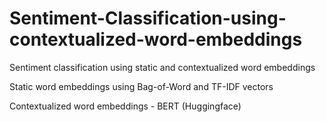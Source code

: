 # Sentiment-Classification-using-contextualized-word-embeddings
Sentiment classification using static and contextualized word embeddings

Static word embeddings using Bag-of-Word and TF-IDF vectors

Contextualized word embeddings - BERT (Huggingface)
